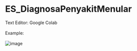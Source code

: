 # ES_DiagnosaPenyakitMenular
Text Editor: Google Colab<br><br>
Example:<br><br>
![image](https://github.com/jehianth/ES_DiagnosaPenyakitMenular/assets/55863992/140b8bc3-74c1-4b10-a672-0d13eb5df124)
